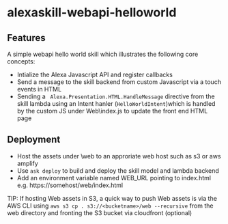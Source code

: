 # alexaskill-webapi-helloworld


## Features
A simple webapi hello world skill which illustrates  the following core concepts:
- Intialize the Alexa Javascript API and register callbacks
- Send a message to the skill backend from custom Javascript via a touch events in HTML
- Sending a ``` Alexa.Presentation.HTML.HandleMessage``` directive from the skill lambda using an Intent hanler (```HelloWorldIntent```)which  is handled by the custom JS under Web\index.js to update the front end HTML page

## Deployment
  - Host the assets under \web to an approriate web host such as s3 or aws amplify
  - Use ```ask deploy``` to build and deploy the skill model and lambda backend
  - Add an environment variable named WEB_URL pointing to index.html e.g. https://somehost/web/index.html
  
  TIP: If hosting  Web assets in S3, a quick way to push Web assets is via the AWS CLI using  ```aws s3 cp . s3://<bucketname>/web --recursive``` from the web directory and fronting the S3 bucket via cloudfront (optional)
